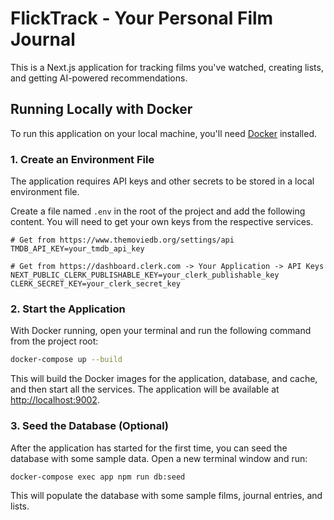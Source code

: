 # FlickTrack - Your Personal Film Journal

This is a Next.js application for tracking films you've watched, creating lists, and getting AI-powered recommendations.

## Running Locally with Docker

To run this application on your local machine, you'll need [Docker](https://www.docker.com/products/docker-desktop/) installed.

### 1. Create an Environment File

The application requires API keys and other secrets to be stored in a local environment file.

Create a file named `.env` in the root of the project and add the following content. You will need to get your own keys from the respective services.

```env
# Get from https://www.themoviedb.org/settings/api
TMDB_API_KEY=your_tmdb_api_key

# Get from https://dashboard.clerk.com -> Your Application -> API Keys
NEXT_PUBLIC_CLERK_PUBLISHABLE_KEY=your_clerk_publishable_key
CLERK_SECRET_KEY=your_clerk_secret_key
```

### 2. Start the Application

With Docker running, open your terminal and run the following command from the project root:

```bash
docker-compose up --build
```

This will build the Docker images for the application, database, and cache, and then start all the services. The application will be available at [http://localhost:9002](http://localhost:9002).

### 3. Seed the Database (Optional)

After the application has started for the first time, you can seed the database with some sample data. Open a new terminal window and run:

```bash
docker-compose exec app npm run db:seed
```

This will populate the database with some sample films, journal entries, and lists.
